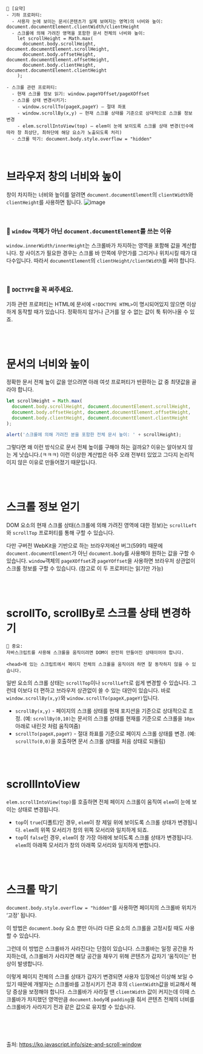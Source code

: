 ```
📍 [요약]
- 기하 프로퍼티:
  - 사용자 눈에 보이는 문서(콘텐츠가 실제 보여지는 영역)의 너비와 높이: document.documentElement.clientWidth/clientHeight
  - 스크롤에 의해 가려진 영역을 포함한 문서 전체의 너비와 높이:
    let scrollHeight = Math.max(
      document.body.scrollHeight, document.documentElement.scrollHeight,
      document.body.offsetHeight, document.documentElement.offsetHeight,
      document.body.clientHeight, document.documentElement.clientHeight
    );
    
- 스크롤 관련 프로퍼티:
  - 현재 스크롤 정보 읽기: window.pageYOffset/pageXOffset
  - 스크롤 상태 변경시키기:
    - window.scrollTo(pageX,pageY) – 절대 좌표
    - window.scrollBy(x,y) – 현재 스크롤 상태를 기준으로 상대적으로 스크롤 정보 변경
    - elem.scrollIntoView(top) – elem이 눈에 보이도록 스크롤 상태 변경(인수에 따라 창 최상단, 최하단에 해당 요소가 노출되도록 처리)
  - 스크롤 막기: document.body.style.overflow = "hidden"
```
<br/>

# 브라우저 창의 너비와 높이
창이 차지하는 너비와 높이를 알려면 `document.documentElement`의 `clientWidth`와 `clientHeight`를 사용하면 됩니다.
![image](https://user-images.githubusercontent.com/50884017/199909437-924be23a-fc40-454e-a3e2-ade7271c2916.png)

<br/>

### 🚨 `window` 객체가 아닌 `document.documentElement`를 쓰는 이유
`window.innerWidth/innerHeight`는 스크롤바가 차지하는 영역을 포함해 값을 계산합니다.
창 사이즈가 필요한 경우는 스크롤 바 안쪽에 무언가를 그리거나 위치시킬 때가 대다수입니다. 따라서 `documentElement`의 `clientHeight/clientWidth`를 써야 합니다.

<br/>

### 🚨 `DOCTYPE`을 꼭 써주세요.
기하 관련 프로퍼티는 HTML에 문서에 `<!DOCTYPE HTML>`이 명시되어있지 않으면 이상하게 동작할 때가 있습니다. 정확하지 않거나 근거를 알 수 없는 값이 툭 튀어나올 수 있죠.

<br/><br/>

# 문서의 너비와 높이
정확한 문서 전체 높이 값을 얻으려면 아래 여섯 프로퍼티가 반환하는 값 중 최댓값을 골라야 합니다.
```js
let scrollHeight = Math.max(
  document.body.scrollHeight, document.documentElement.scrollHeight,
  document.body.offsetHeight, document.documentElement.offsetHeight,
  document.body.clientHeight, document.documentElement.clientHeight
);

alert('스크롤에 의해 가려진 분을 포함한 전체 문서 높이: ' + scrollHeight);
```
그렇다면 왜 이런 방식으로 문서 전체 높이를 구해야 하는 걸까요? 이유는 알아보지 않는 게 낫습니다.(ㅋㅋㅋ) 이런 이상한 계산법은 아주 오래 전부터 있었고 그다지 논리적이지 않은 이유로 만들어졌기 때문입니다.

<br/><br/>

# 스크롤 정보 얻기
DOM 요소의 현재 스크롤 상태(스크롤에 의해 가려진 영역에 대한 정보)는 `scrollLeft`와 `scrollTop` 프로퍼티를 통해 구할 수 있습니다.   

다만 구버전 WebKit을 기반으로 하는 브라우저에선 버그(5991) 때문에 `document.documentElement`가 아닌 `document.body`를 사용해야 원하는 값을 구할 수 있습니다.
`window`객체의 `pageXOffset`과 `pageYOffset`을 사용하면 브라우저 상관없이 스크롤 정보를 구할 수 있습니다. (참고로 이 두 프로퍼티는 읽기만 가능)

<br/><br/>

# scrollTo, scrollBy로 스크롤 상태 변경하기
```
🚨 중요:
자바스크립트를 사용해 스크롤을 움직이려면 DOM이 완전히 만들어진 상태이어야 합니다.

<head>에 있는 스크립트에서 페이지 전체의 스크롤을 움직이려 하면 잘 동작하지 않을 수 있습니다.
```
일반 요소의 스크롤 상태는 `scrollTop`이나 `scrollLeft`로 쉽게 변경할 수 있습니다. 
그런데 이보다 더 편하고 브라우저 상관없이 쓸 수 있는 대안이 있습니다. 바로 `window.scrollBy(x,y)`와 `window.scrollTo(pageX,pageY)`입니다.
- `scrollBy(x,y)` - 페이지의 스크롤 상태를 현재 포지션을 기준으로 상대적으로 조정. (예: `scrollBy(0,10)`는 문서의 스크롤 상태를 현재를 기준으로 스크롤을 `10px`아래로 내린것 처럼 움직여줌)
- `scrollTo(pageX,pageY)` - 절대 좌표를 기준으로 페이지 스크롤 상태를 변경. (예: `scrollTo(0,0)`을 호출하면 문서 스크롤 상태를 처음 상태로 되돌림)

<br/><br/>

# scrollIntoView
`elem.scrollIntoView(top)`를 호출하면 전체 페이지 스크롤이 움직여 `elem`이 눈에 보이는 상태로 변경됩니다. 
- `top`이 `true`(디폴트)인 경우, `elem`이 창 제일 위에 보이도록 스크롤 상태가 변경됩니다. `elem`의 위쪽 모서리가 창의 위쪽 모서리와 일치하게 되죠.
- `top`이 `false`인 경우, `elem`이 창 가장 아래에 보이도록 스크롤 상태가 변경됩니다. `elem`의 아래쪽 모서리가 창의 아래쪽 모서리와 일치하게 변합니다.

<br/><br/>

# 스크롤 막기
`document.body.style.overflow = "hidden"`를 사용하면 페이지의 스크롤바 위치가 ‘고정’ 됩니다.

이 방법은 `document.body` 요소 뿐만 아니라 다른 요소의 스크롤을 고정시킬 때도 사용할 수 있습니다.

그런데 이 방법은 스크롤바가 사라진다는 단점이 있습니다. 스크롤바는 일정 공간을 차지하는데, 스크롤바가 사라지면 해당 공간을 채우기 위해 콘텐츠가 갑자기 ‘움직이는’ 현상이 발생합니다.

이렇게 페이지 전체의 스크롤 상태가 갑자기 변경되면 사용자 입장에선 이상해 보일 수 있기 때문에 개발자는 스크롤바를 고정시키기 전과 후의 `clientWidth`값을 비교해서 해당 증상을 보정해야 합니다. 
스크롤바가 사라질 땐 `clientWidth` 값이 커지는데 이때 스크롤바가 차지했던 영역만큼 `document.body`에 `padding`을 줘서 콘텐츠 전체의 너비를 스크롤바가 사라지기 전과 같은 값으로 유지할 수 있습니다.

<br/><br/><br/>

출처: https://ko.javascript.info/size-and-scroll-window
